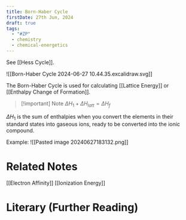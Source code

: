```yaml
---
title: Born-Haber Cycle
firstDate: 27th Jun, 2024
draft: true
tags:
  - "#ZP"
  - chemistry
  - chemical-energetics
---
```

See [[Hess Cycle]].

![[Born-Haber Cycle 2024-06-27 10.44.35.excalidraw.svg]]

The Born-Haber Cycle is used for calculating [[Lattice Energy]] or [[Enthalpy Change of Formation]].

>[!important] Note
>$\Delta H_{1}+\Delta H_{latt}=\Delta H_{f}$

$\Delta H_1$ is the sum of enthalpies when you convert the elements in their standard states into gaseous ions, ready to be converted into the ionic compound.

Example:
![[Pasted image 20240627183132.png]]

# Related Notes
[[Electron Affinity]]
[[Ionization Energy]]

# Literary (Further Reading)
